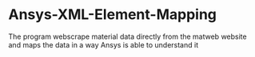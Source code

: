 # Ansys-XML-Element-Mapping

The program webscrape material data directly from the matweb website and maps the data in a way Ansys is able to understand it
